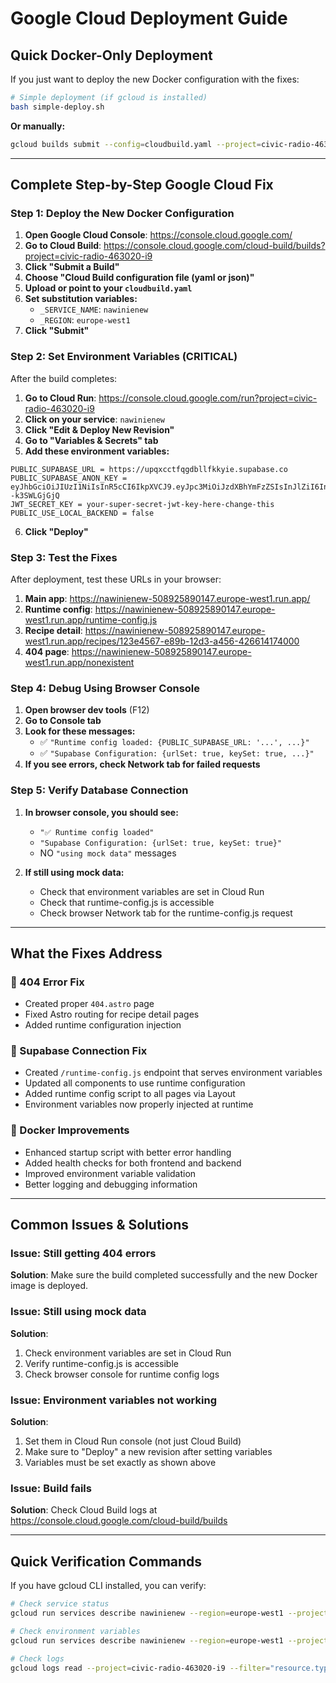# Google Cloud Deployment Guide

## Quick Docker-Only Deployment

If you just want to deploy the new Docker configuration with the fixes:

```bash
# Simple deployment (if gcloud is installed)
bash simple-deploy.sh
```

**Or manually:**

```bash
gcloud builds submit --config=cloudbuild.yaml --project=civic-radio-463020-i9 --region=europe-west1 --substitutions=_SERVICE_NAME=nawinienew,_REGION=europe-west1
```

---

## Complete Step-by-Step Google Cloud Fix

### Step 1: Deploy the New Docker Configuration

1. **Open Google Cloud Console**: https://console.cloud.google.com/
2. **Go to Cloud Build**: https://console.cloud.google.com/cloud-build/builds?project=civic-radio-463020-i9
3. **Click "Submit a Build"**
4. **Choose "Cloud Build configuration file (yaml or json)"**
5. **Upload or point to your `cloudbuild.yaml`**
6. **Set substitution variables:**
   - `_SERVICE_NAME`: `nawinienew`
   - `_REGION`: `europe-west1`
7. **Click "Submit"**

### Step 2: Set Environment Variables (CRITICAL)

After the build completes:

1. **Go to Cloud Run**: https://console.cloud.google.com/run?project=civic-radio-463020-i9
2. **Click on your service**: `nawinienew`
3. **Click "Edit & Deploy New Revision"**
4. **Go to "Variables & Secrets" tab**
5. **Add these environment variables:**

```
PUBLIC_SUPABASE_URL = https://upqxcctfqgdbllfkkyie.supabase.co
PUBLIC_SUPABASE_ANON_KEY = eyJhbGciOiJIUzI1NiIsInR5cCI6IkpXVCJ9.eyJpc3MiOiJzdXBhYmFzZSIsInJlZiI6InVwcXhjY3RmcWdkYmxsZmtreWllIiwicm9sZSI6ImFub24iLCJpYXQiOjE3MzI4MDcyNjIsImV4cCI6MjA0ODM4MzI2Mn0.5mHKu6kTlF6wT4VmJqIB1WTBpT8A89O--k3SWLGjGjQ
JWT_SECRET_KEY = your-super-secret-jwt-key-here-change-this
PUBLIC_USE_LOCAL_BACKEND = false
```

6. **Click "Deploy"**

### Step 3: Test the Fixes

After deployment, test these URLs in your browser:

1. **Main app**: https://nawinienew-508925890147.europe-west1.run.app/
2. **Runtime config**: https://nawinienew-508925890147.europe-west1.run.app/runtime-config.js
3. **Recipe detail**: https://nawinienew-508925890147.europe-west1.run.app/recipes/123e4567-e89b-12d3-a456-426614174000
4. **404 page**: https://nawinienew-508925890147.europe-west1.run.app/nonexistent

### Step 4: Debug Using Browser Console

1. **Open browser dev tools** (F12)
2. **Go to Console tab**
3. **Look for these messages:**
   - ✅ `"Runtime config loaded: {PUBLIC_SUPABASE_URL: '...', ...}"`
   - ✅ `"Supabase Configuration: {urlSet: true, keySet: true, ...}"`
4. **If you see errors, check Network tab for failed requests**

### Step 5: Verify Database Connection

1. **In browser console, you should see:**
   - `"✅ Runtime config loaded"` 
   - `"Supabase Configuration: {urlSet: true, keySet: true}"`
   - NO `"using mock data"` messages

2. **If still using mock data:**
   - Check that environment variables are set in Cloud Run
   - Check that runtime-config.js is accessible
   - Check browser Network tab for the runtime-config.js request

---

## What the Fixes Address

### 🔧 404 Error Fix
- Created proper `404.astro` page
- Fixed Astro routing for recipe detail pages
- Added runtime configuration injection

### 🔧 Supabase Connection Fix
- Created `/runtime-config.js` endpoint that serves environment variables
- Updated all components to use runtime configuration
- Added runtime config script to all pages via Layout
- Environment variables now properly injected at runtime

### 🔧 Docker Improvements
- Enhanced startup script with better error handling
- Added health checks for both frontend and backend
- Improved environment variable validation
- Better logging and debugging information

---

## Common Issues & Solutions

### Issue: Still getting 404 errors
**Solution**: Make sure the build completed successfully and the new Docker image is deployed.

### Issue: Still using mock data
**Solution**: 
1. Check environment variables are set in Cloud Run
2. Verify runtime-config.js is accessible
3. Check browser console for runtime config logs

### Issue: Environment variables not working
**Solution**: 
1. Set them in Cloud Run console (not just Cloud Build)
2. Make sure to "Deploy" a new revision after setting variables
3. Variables must be set exactly as shown above

### Issue: Build fails
**Solution**: Check Cloud Build logs at https://console.cloud.google.com/cloud-build/builds

---

## Quick Verification Commands

If you have gcloud CLI installed, you can verify:

```bash
# Check service status
gcloud run services describe nawinienew --region=europe-west1 --project=civic-radio-463020-i9

# Check environment variables
gcloud run services describe nawinienew --region=europe-west1 --project=civic-radio-463020-i9 --format="value(spec.template.spec.template.spec.containers[0].env[].name,spec.template.spec.template.spec.containers[0].env[].value)"

# Check logs
gcloud logs read --project=civic-radio-463020-i9 --filter="resource.type=cloud_run_revision AND resource.labels.service_name=nawinienew" --limit=50
``` 